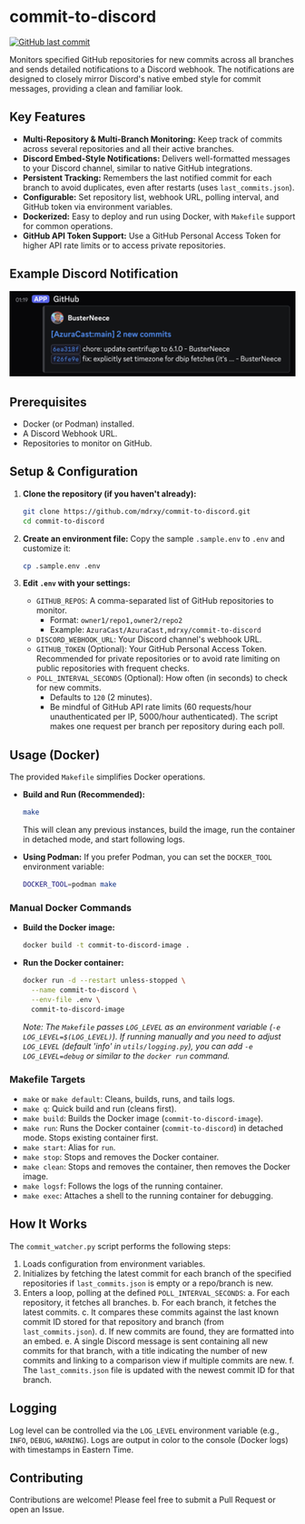 # commit-to-discord

[![GitHub last commit](https://img.shields.io/github/last-commit/mdrxy/commit-to-discord)](https://github.com/mdrxy/commit-to-discord/commits/main)

Monitors specified GitHub repositories for new commits across all branches and sends detailed notifications to a Discord webhook. The notifications are designed to closely mirror Discord's native embed style for commit messages, providing a clean and familiar look.

## Key Features

* **Multi-Repository & Multi-Branch Monitoring:** Keep track of commits across several repositories and all their active branches.
* **Discord Embed-Style Notifications:** Delivers well-formatted messages to your Discord channel, similar to native GitHub integrations.
* **Persistent Tracking:** Remembers the last notified commit for each branch to avoid duplicates, even after restarts (uses `last_commits.json`).
* **Configurable:** Set repository list, webhook URL, polling interval, and GitHub token via environment variables.
* **Dockerized:** Easy to deploy and run using Docker, with `Makefile` support for common operations.
* **GitHub API Token Support:** Use a GitHub Personal Access Token for higher API rate limits or to access private repositories.

## Example Discord Notification

![Example Discord Notification](/img/example.png)

## Prerequisites

* Docker (or Podman) installed.
* A Discord Webhook URL.
* Repositories to monitor on GitHub.

## Setup & Configuration

1. **Clone the repository (if you haven't already):**

    ```bash
    git clone https://github.com/mdrxy/commit-to-discord.git
    cd commit-to-discord
    ```

2. **Create an environment file:**
    Copy the sample `.sample.env` to `.env` and customize it:

    ```bash
    cp .sample.env .env
    ```

3. **Edit `.env` with your settings:**

    * `GITHUB_REPOS`: A comma-separated list of GitHub repositories to monitor.
        * Format: `owner1/repo1,owner2/repo2`
        * Example: `AzuraCast/AzuraCast,mdrxy/commit-to-discord`
    * `DISCORD_WEBHOOK_URL`: Your Discord channel's webhook URL.
    * `GITHUB_TOKEN` (Optional): Your GitHub Personal Access Token. Recommended for private repositories or to avoid rate limiting on public repositories with frequent checks.
    * `POLL_INTERVAL_SECONDS` (Optional): How often (in seconds) to check for new commits.
        * Defaults to `120` (2 minutes).
        * Be mindful of GitHub API rate limits (60 requests/hour unauthenticated per IP, 5000/hour authenticated). The script makes one request per branch per repository during each poll.

## Usage (Docker)

The provided `Makefile` simplifies Docker operations.

* **Build and Run (Recommended):**

    ```bash
    make
    ```

    This will clean any previous instances, build the image, run the container in detached mode, and start following logs.

* **Using Podman:**
    If you prefer Podman, you can set the `DOCKER_TOOL` environment variable:

    ```bash
    DOCKER_TOOL=podman make
    ```

### Manual Docker Commands

* **Build the Docker image:**

    ```bash
    docker build -t commit-to-discord-image .
    ```

* **Run the Docker container:**

    ```bash
    docker run -d --restart unless-stopped \
      --name commit-to-discord \
      --env-file .env \
      commit-to-discord-image
    ```

    *Note: The `Makefile` passes `LOG_LEVEL` as an environment variable (`-e LOG_LEVEL=$(LOG_LEVEL)`). If running manually and you need to adjust `LOG_LEVEL` (default 'info' in `utils/logging.py`), you can add `-e LOG_LEVEL=debug` or similar to the `docker run` command.*

### Makefile Targets

* `make` or `make default`: Cleans, builds, runs, and tails logs.
* `make q`: Quick build and run (cleans first).
* `make build`: Builds the Docker image (`commit-to-discord-image`).
* `make run`: Runs the Docker container (`commit-to-discord`) in detached mode. Stops existing container first.
* `make start`: Alias for `run`.
* `make stop`: Stops and removes the Docker container.
* `make clean`: Stops and removes the container, then removes the Docker image.
* `make logsf`: Follows the logs of the running container.
* `make exec`: Attaches a shell to the running container for debugging.

## How It Works

The `commit_watcher.py` script performs the following steps:

1. Loads configuration from environment variables.
2. Initializes by fetching the latest commit for each branch of the specified repositories if `last_commits.json` is empty or a repo/branch is new.
3. Enters a loop, polling at the defined `POLL_INTERVAL_SECONDS`:
    a.  For each repository, it fetches all branches.
    b.  For each branch, it fetches the latest commits.
    c.  It compares these commits against the last known commit ID stored for that repository and branch (from `last_commits.json`).
    d.  If new commits are found, they are formatted into an embed.
    e.  A single Discord message is sent containing all new commits for that branch, with a title indicating the number of new commits and linking to a comparison view if multiple commits are new.
    f.  The `last_commits.json` file is updated with the newest commit ID for that branch.

## Logging

Log level can be controlled via the `LOG_LEVEL` environment variable (e.g., `INFO`, `DEBUG`, `WARNING`). Logs are output in color to the console (Docker logs) with timestamps in Eastern Time.

## Contributing

Contributions are welcome! Please feel free to submit a Pull Request or open an Issue.
